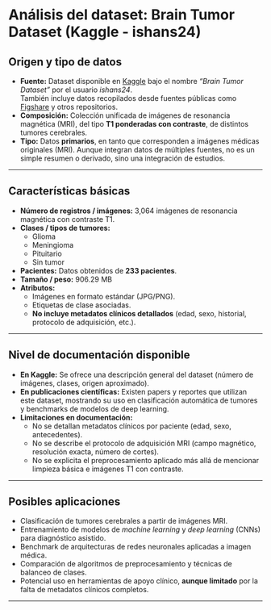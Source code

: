 # Análisis del dataset: Brain Tumor Dataset (Kaggle - ishans24)

## Origen y tipo de datos

- **Fuente:** Dataset disponible en [Kaggle](https://www.kaggle.com/datasets/ishans24/brain-tumor-dataset) bajo el nombre *“Brain Tumor Dataset”* por el usuario *ishans24*.  
  También incluye datos recopilados desde fuentes públicas como [Figshare](https://figshare.com/) y otros repositorios.
- **Composición:** Colección unificada de imágenes de resonancia magnética (MRI), del tipo **T1 ponderadas con contraste**, de distintos tumores cerebrales.  
- **Tipo:** Datos **primarios**, en tanto que corresponden a imágenes médicas originales (MRI). Aunque integran datos de múltiples fuentes, no es un simple resumen o derivado, sino una integración de estudios.

---

## Características básicas

- **Número de registros / imágenes:** 3,064 imágenes de resonancia magnética con contraste T1.  
- **Clases / tipos de tumores:**  
  - Glioma  
  - Meningioma  
  - Pituitario  
  - Sin tumor  
- **Pacientes:** Datos obtenidos de **233 pacientes**.  
- **Tamaño / peso:** 906.29 MB 
- **Atributos:**  
  - Imágenes en formato estándar (JPG/PNG).  
  - Etiquetas de clase asociadas.  
  - **No incluye metadatos clínicos detallados** (edad, sexo, historial, protocolo de adquisición, etc.).  

---

## Nivel de documentación disponible

- **En Kaggle:** Se ofrece una descripción general del dataset (número de imágenes, clases, origen aproximado).  
- **En publicaciones científicas:** Existen papers y reportes que utilizan este dataset, mostrando su uso en clasificación automática de tumores y benchmarks de modelos de deep learning.  
- **Limitaciones en documentación:**  
  - No se detallan metadatos clínicos por paciente (edad, sexo, antecedentes).  
  - No se describe el protocolo de adquisición MRI (campo magnético, resolución exacta, número de cortes).  
  - No se explicita el preprocesamiento aplicado más allá de mencionar limpieza básica e imágenes T1 con contraste.  

---

## Posibles aplicaciones

- Clasificación de tumores cerebrales a partir de imágenes MRI.  
- Entrenamiento de modelos de *machine learning* y *deep learning* (CNNs) para diagnóstico asistido.  
- Benchmark de arquitecturas de redes neuronales aplicadas a imagen médica.  
- Comparación de algoritmos de preprocesamiento y técnicas de balanceo de clases.  
- Potencial uso en herramientas de apoyo clínico, **aunque limitado** por la falta de metadatos clínicos completos.  

---
